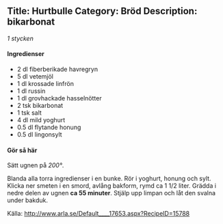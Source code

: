 Title: Hurtbulle
Category: Bröd
Description: bikarbonat
--- 

*1 stycken*

#### Ingredienser

* 2 dl fiberberikade havregryn
* 5 dl vetemjöl
* 1 dl krossade linfrön
* 1 dl russin
* 1 dl grovhackade hasselnötter
* 2 tsk bikarbonat
* 1 tsk salt
* 4 dl mild yoghurt
* 0.5 dl flytande honung
* 0.5 dl lingonsylt

#### Gör så här

Sätt ugnen på *200°*. 

Blanda alla torra ingredienser i en bunke. Rör i yoghurt, honung och sylt. Klicka ner smeten i en smord, avlång bakform, rymd ca 1 1/2 liter. Grädda i nedre delen av ugnen **ca 55 minuter**. Stjälp upp limpan och låt den svalna under bakduk.

Källa: <http://www.arla.se/Default____17653.aspx?RecipeID=15788>
